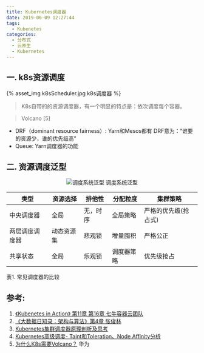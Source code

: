 ```yaml
---
title: Kubernetes调度器
date: 2019-06-09 12:27:44
tags:
  - Kubenetes
categories:
  - 分布式 
  - 云原生
  - Kubernetes  
---
```


<p></p>
<!-- more -->

## 一. k8s资源调度

{% asset_img   k8sScheduler.jpg  k8s调度器  %} 

> K8s自带的的资源调度器，有一个明显的特点是：依次调度每个容器。

> Volcano [5] 
  + DRF（dominant resource fairness）: Yarn和Mesos都有
  DRF意为：“谁要的资源少，谁的优先级高”
  + Queue: Yarn调度器的功能

## 二. 资源调度泛型

<div style="text-align: center;">
	
![调度系统泛型](https://user-images.githubusercontent.com/5608425/65023010-96b65700-d964-11e9-9acd-7cc8edbbde85.JPG)
调度系统泛型
</div>


类型|	资源选择|	排他性|	分配粒度|	集群策略
-|-|-|-|-
中央调度器|	全局|	无，时序|	全局策略|	严格的优先级(抢占式) 
两层调度调度器|	动态资源集|	悲观锁|	增量囤积|	严格公正
共享状态|	全局|	乐观锁|	调度器策略|	优先级抢占

表1. 常见调度器的比较

## 参考:

1. [《Kubenetes in Action》 第11章  第16章  七牛容器云团队](http://product.dangdang.com/26439199.html?ref=book-65152-9168_1-529800-3)
2. [《大数据日知录：架构与算法》第4章 张俊林](https://www.amazon.cn/dp/B00NGW4EAG/ref=sr_1_1?__mk_zh_CN=%E4%BA%9A%E9%A9%AC%E9%80%8A%E7%BD%91%E7%AB%99&keywords=%E5%A4%A7%E6%95%B0%E6%8D%AE%E6%97%A5%E7%9F%A5%E5%BD%95%EF%BC%9A%E6%9E%B6%E6%9E%84%E4%B8%8E%E7%AE%97%E6%B3%95&qid=1560055240&s=gateway&sr=8-1)
3. [Kubernetes集群调度器原理剖析及思考](https://mp.weixin.qq.com/s/gfq1qghLW7g4gKZBBP17IA)
4. [Kubernetes高级调度- Taint和Toleration、Node Affinity分析](https://mp.weixin.qq.com/s/oL7_a9a_V913IR78_dZfaA)
5. [为什么K8s需要Volcano？](https://mp.weixin.qq.com/s/_6WCgqxjTR1rAv8gQqNdWw) 华为